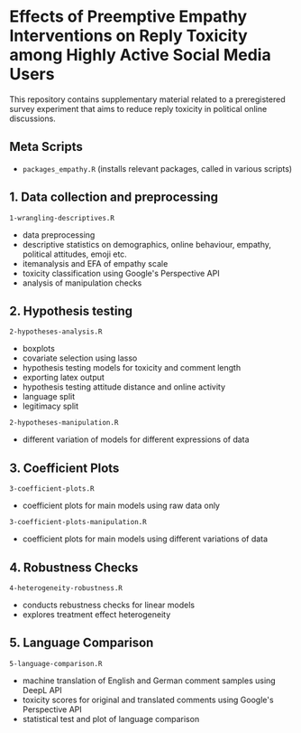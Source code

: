 # Effects of Preemptive Empathy Interventions on Reply Toxicity among Highly Active Social Media Users

This repository contains supplementary material related to a preregistered survey experiment that aims to reduce reply toxicity in political online discussions.

## Meta Scripts
* `packages_empathy.R` (installs relevant packages, called in various scripts)

## 1. Data collection and preprocessing 

`1-wrangling-descriptives.R`
* data preprocessing
* descriptive statistics on demographics, online behaviour, empathy, political attitudes, emoji etc.
* itemanalysis and EFA of empathy scale
* toxicity classification using Google's Perspective API
* analysis of manipulation checks

## 2. Hypothesis testing
`2-hypotheses-analysis.R`
* boxplots
* covariate selection using lasso
* hypothesis testing models for toxicity and comment length
* exporting latex output
* hypothesis testing attitude distance and online activity
* language split
* legitimacy split

`2-hypotheses-manipulation.R`
* different variation of models for different expressions of data

## 3. Coefficient Plots
`3-coefficient-plots.R`
* coefficient plots for main models using raw data only

`3-coefficient-plots-manipulation.R`
* coefficient plots for main models using different variations of data

## 4. Robustness Checks 
`4-heterogeneity-robustness.R`
* conducts rebustness checks for linear models 
* explores treatment effect heterogeneity

## 5. Language Comparison
`5-language-comparison.R`
* machine translation of English and German comment samples using DeepL API
* toxicity scores for original and translated comments using Google's Perspective API
* statistical test and plot of language comparison
